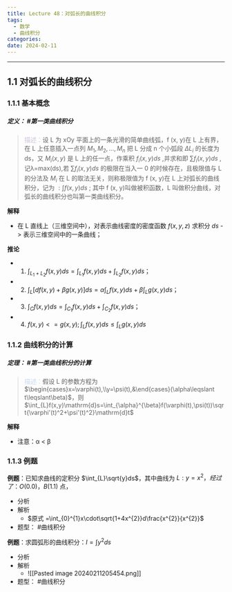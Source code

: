 ```yaml
---
title: Lecture 48：对弧长的曲线积分
tags:
  - 数学
  - 曲线积分
categories: 
date: 2024-02-11
---
```

---
## 1.1 对弧长的曲线积分
### 1.1.1 基本概念
##### **定义**： #第一类曲线积分
> <font color="#ccc1d9">描述：</font>设 L 为 xOy 平面上的一条光滑的简单曲线弧，f (x, y)在 L 上有界，在 L 上任意插入一点列 $M_1,M_2,\ldots,M_n$ 把 L 分成 n 个小弧段 $\Delta L_i$ 的长度为 ds，又 $M_i\left(x,y\right)$ 是 L 上的任一点，作乘积 $f_i\left(x,y\right)ds$ ,并求和即 $\sum f_i\left(x,y\right)ds$ ,记λ=max(ds),若 $\sum f_i\left(x,y\right)ds$ 的极限在当入一 0 的时候存在，且极限值与 L 的分法及 $M_i$ 在 L 的取法无关，则称极限值为 f (x, y)在 L 上对弧长的曲线积分，记为 $:\int f\left(x,y\right)ds$ ; 其中 f (x, y)叫做被积函数，L 叫做积分曲线，对弧长的曲线积分也叫第一类曲线积分。 


**解释**
+ 在 L 直线上（三维空间中），对表示曲线密度的密度函数 $f(x,y,z)$ 求积分 $ds$ -> 表示三维空间中的一条曲线；

**推论**
+ 1.  $\int_{L_{1}+L_{2}}f(x,y)ds=\int_{L_{1}}f(x,y)ds+\int_{L_{2}}f(x,y)ds$；
+ 2. $\int_{L}[df(x,y)+\beta g(x,y)]ds=\alpha\int_{L}f(x,y)ds+\beta\int_{L}g(x,y)ds$；
+ 3. $\int_{C}f(x,y)ds=\int_{C_{1}}f(x,y)ds+\int_{C_{2}}f(x,y)ds$；
+ 4. $f(x,y)<=g(x,y) ; \int_{L}f(x,y)ds\leq\int_{L}g(x,y)ds$

### 1.1.2 曲线积分的计算
##### **定理**： #第一类曲线积分的计算
> <font color="#8db3e2"><font color="#c6d9f0">描述：</font></font>假设 L 的参数方程为 $\begin{cases}x=\varphi(t),\\y=\psi(t),&\end{cases}(\alpha\leqslant t\leqslant\beta)$，则 $\int_{L}f(x,y)\mathrm{d}s=\int_{\alpha}^{\beta}f(\varphi(t),\psi(t))\sqrt{\varphi'(t)^2+\psi'(t)^2}\mathrm{d}t$

**解释**
+ 注意：α < β 

### 1.1.3 例题
**例题**：已知求曲线的定积分 $\int_{L}\sqrt{y}ds$，其中曲线为 $L:y=x^{2}，经过了：O(0.0)，B(1.1)$ 点，
+ 分析
+ 解析
	+ $原式 =\int_{0}^{1}x\cdot\sqrt{1+4x^{2}}d\frac{x^{2}}{x^{2}}$
+ 题型： #曲线积分 

**例题**：求圆弧形的曲线积分：$I=\int y^{2}ds$
+ 分析
+ 解析
	+ ![[Pasted image 20240211205454.png]]
+ 题型： #曲线积分 


